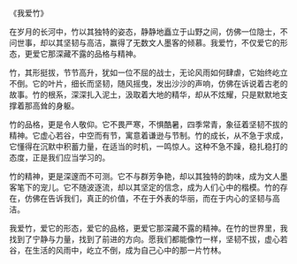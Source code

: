 《我爱竹》

在岁月的长河中，竹以其独特的姿态，静静地矗立于山野之间，仿佛一位隐士，不问世事，却以其坚韧与高洁，赢得了无数文人墨客的倾慕。我爱竹，不仅爱它的形态，更爱它那深藏不露的品格与精神。

竹，其形挺拔，节节高升，犹如一位不屈的战士，无论风雨如何肆虐，它始终屹立不倒。它的叶片，细长而坚韧，随风摇曳，发出沙沙的声响，仿佛在诉说着古老的故事。竹的根系，深深扎入泥土，汲取着大地的精华，却从不炫耀，只是默默地支撑着那高耸的身躯。

竹的品格，更是令人敬仰。它不畏严寒，不惧酷暑，四季常青，象征着坚韧不拔的精神。它虚心若谷，中空而有节，寓意着谦逊与节制。竹的成长，从不急于求成，它懂得在沉默中积蓄力量，在适当的时机，一鸣惊人。这种不急不躁，稳扎稳打的态度，正是我们应当学习的。

竹的精神，更是深邃而不可测。它不与群芳争艳，却以其独特的韵味，成为文人墨客笔下的宠儿。它不随波逐流，却以其坚定的信念，成为人们心中的楷模。竹的存在，仿佛在告诉我们，真正的价值，不在于外表的华丽，而在于内心的坚韧与高洁。

我爱竹，爱它的形态，爱它的品格，更爱它那深藏不露的精神。在竹的世界里，我找到了宁静与力量，找到了前进的方向。愿我们都能像竹一样，坚韧不拔，虚心若谷，在生活的风雨中，屹立不倒，成为自己心中的那一片竹林。